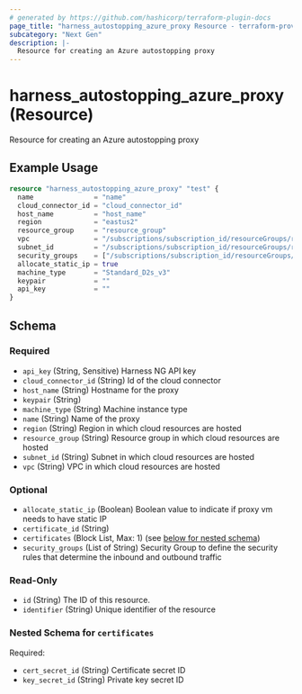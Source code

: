 ```yaml
---
# generated by https://github.com/hashicorp/terraform-plugin-docs
page_title: "harness_autostopping_azure_proxy Resource - terraform-provider-harness"
subcategory: "Next Gen"
description: |-
  Resource for creating an Azure autostopping proxy
---
```


# harness_autostopping_azure_proxy (Resource)

Resource for creating an Azure autostopping proxy

## Example Usage

```terraform
resource "harness_autostopping_azure_proxy" "test" {
  name               = "name"
  cloud_connector_id = "cloud_connector_id"
  host_name          = "host_name"
  region             = "eastus2"
  resource_group     = "resource_group"
  vpc                = "/subscriptions/subscription_id/resourceGroups/resource_group/providers/Microsoft.Network/virtualNetworks/virtual_network"
  subnet_id          = "/subscriptions/subscription_id/resourceGroups/resource_group/providers/Microsoft.Network/virtualNetworks/virtual_network/subnets/subnet_id"
  security_groups    = ["/subscriptions/subscription_id/resourceGroups/resource_group/providers/Microsoft.Network/networkSecurityGroups/network_security_group"]
  allocate_static_ip = true
  machine_type       = "Standard_D2s_v3"
  keypair            = ""
  api_key            = ""
}
```

<!-- schema generated by tfplugindocs -->
## Schema

### Required

- `api_key` (String, Sensitive) Harness NG API key
- `cloud_connector_id` (String) Id of the cloud connector
- `host_name` (String) Hostname for the proxy
- `keypair` (String)
- `machine_type` (String) Machine instance type
- `name` (String) Name of the proxy
- `region` (String) Region in which cloud resources are hosted
- `resource_group` (String) Resource group in which cloud resources are hosted
- `subnet_id` (String) Subnet in which cloud resources are hosted
- `vpc` (String) VPC in which cloud resources are hosted

### Optional

- `allocate_static_ip` (Boolean) Boolean value to indicate if proxy vm needs to have static IP
- `certificate_id` (String)
- `certificates` (Block List, Max: 1) (see [below for nested schema](#nestedblock--certificates))
- `security_groups` (List of String) Security Group to define the security rules that determine the inbound and outbound traffic

### Read-Only

- `id` (String) The ID of this resource.
- `identifier` (String) Unique identifier of the resource

<a id="nestedblock--certificates"></a>
### Nested Schema for `certificates`

Required:

- `cert_secret_id` (String) Certificate secret ID
- `key_secret_id` (String) Private key secret ID
